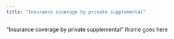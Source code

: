 ```yaml
---
title: "Insurance coverage by private supplemental"
---
```


"Insurance coverage by private supplemental" iframe goes here
